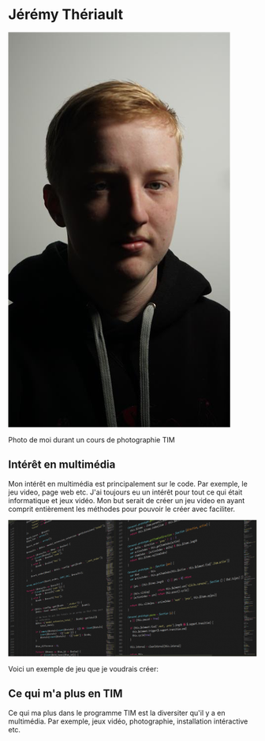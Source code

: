 # Jérémy Thériault

![photo](/exercise01/Photos/photo_moi.jpg)

Photo de moi durant un cours de photographie TIM




## Intérêt en multimédia

Mon intérêt en multimédia est principalement sur le code. Par exemple, le jeu video, page web etc. J'ai toujours eu un intérêt pour tout ce qui était informatique et jeux vidéo.
Mon but serait de créer un jeu video en ayant comprit entièrement les méthodes pour pouvoir le créer avec faciliter.

![photo](/exercise01/Photos/codes_preview_7a1b.png)

Voici un exemple de jeu que je voudrais créer:

## Ce qui m'a plus en TIM
 Ce qui ma plus dans le programme TIM est la diversiter qu'il y a en multimédia. Par exemple, jeux vidéo, photographie, installation intéractive etc. 
